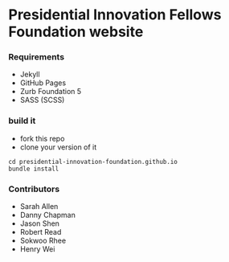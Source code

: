 Presidential Innovation Fellows Foundation website
===================

### Requirements

- Jekyll
- GitHub Pages
- Zurb Foundation 5
- SASS (SCSS)

### build it

- fork this repo
- clone your version of it

```
cd presidential-innovation-foundation.github.io
bundle install
```



### Contributors

- Sarah Allen
- Danny Chapman
- Jason Shen
- Robert Read
- Sokwoo Rhee
- Henry Wei


